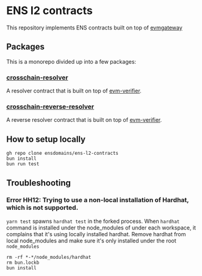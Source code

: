 # ENS l2 contracts

This repository implements ENS contracts built on top of [evmgateway](https://github.com/ensdomains/evmgateway)

## Packages

This is a monorepo divided up into a few packages:

### [crosschain-resolver](/crosschain-resolver/)

A resolver contract that is built on top of [evm-verifier](https://github.com/ensdomains/evmgateway/tree/main/evm-verifier).

### [crosschain-reverse-resolver](/crosschain-reverse-resolver/)

A reverse resolver contract that is built on top of [evm-verifier](https://github.com/ensdomains/evmgateway/tree/main/evm-verifier).


## How to setup locally

```
gh repo clone ensdomains/ens-l2-contracts
bun install
bun run test
```

## Troubleshooting

### Error HH12: Trying to use a non-local installation of Hardhat, which is not supported.

`yarn test` spawns `hardhat test` in the forked process. When `hardhat` command is installed under the node_modules of under each workspace, it complains that it's using locally installed hardhat. Remove hardhat from local node_modules and make sure it's only installed under the root `node_modules`

```
rm -rf *-*/node_modules/hardhat
rm bun.lockb
bun install
```